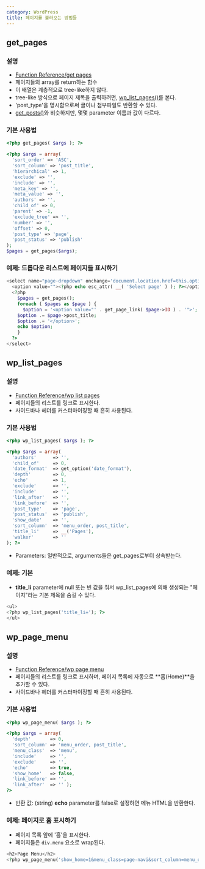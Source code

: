```yaml
---
category: WordPress
title: 페이지를 불러오는 방법들
---
```



## get_pages

### 설명
* [Function Reference/get pages](http://codex.wordpress.org/Function_Reference/get_pages)
* 페이지들의 array를 return하는 함수
* 이 배열은 계층적으로 tree-like하지 않다.
* tree-like 방식으로 페이지 제목을 출력하려면, [wp_list_pages()](http://codex.wordpress.org/Function_Reference/get_pages)를 본다.
* 'post_type'을 명시함으로써 글이나 첨부파일도 반환할 수 있다.
* [get_posts()](http://codex.wordpress.org/Function_Reference/get_posts)와 비슷하지만, 몇몇 parameter 이름과 값이 다르다.

### 기본 사용법
```php
<?php get_pages( $args ); ?>
```
```php
<?php $args = array(
  'sort_order' => 'ASC',
  'sort_column' => 'post_title',
  'hierarchical' => 1,
  'exclude' => '',
  'include' => '',
  'meta_key' => '',
  'meta_value' => '',
  'authors' => '',
  'child_of' => 0,
  'parent' => -1,
  'exclude_tree' => '',
  'number' => '',
  'offset' => 0,
  'post_type' => 'page',
  'post_status' => 'publish'
);
$pages = get_pages($args);
```

### 예제: 드롭다운 리스트에 페이지들 표시하기
```php
<select name="page-dropdown" onchange='document.location.href=this.options[this.selectedIndex].value;'>
  <option value=""><?php echo esc_attr( __( 'Select page' ) ); ?></option>
  <?php
    $pages = get_pages();
    foreach ( $pages as $page ) {
      $option = '<option value="' . get_page_link( $page->ID ) . '">';
    $option .= $page->post_title;
    $option .= '</option>';
    echo $option;
    }
  ?>
</select>
```


## wp_list_pages

### 설명
* [Function Reference/wp list pages](http://codex.wordpress.org/Function_Reference/wp_list_pages)
* 페이지들의 리스트를 링크로 표시한다.
* 사이드바나 헤더를 커스터마이징할 때 흔히 사용된다.

### 기본 사용법
```php
<?php wp_list_pages( $args ); ?>
```
```php
<?php $args = array(
  'authors'      => '',
  'child_of'     => 0,
  'date_format'  => get_option('date_format'),
  'depth'        => 0,
  'echo'         => 1,
  'exclude'      => '',
  'include'      => '',
  'link_after'   => '',
  'link_before'  => '',
  'post_type'    => 'page',
  'post_status'  => 'publish',
  'show_date'    => '',
  'sort_column'  => 'menu_order, post_title',
  'title_li'     => __('Pages'),
  'walker'       => ''
); ?>
```

* Parameters: 일반적으로, arguments들은 get_pages로부터 상속받는다.

### 예제: 기본
* **title_li** parameter에 null 또는 빈 값을 줘서 wp_list_pages에 의해 생성되는 "페이지"라는 기본 제목을 숨길 수 있다.

```php
<ul>
<?php wp_list_pages('title_li='); ?>
</ul>
```


## wp_page_menu

### 설명
* [Function Reference/wp page menu](http://codex.wordpress.org/Function_Reference/wp_page_menu)
* 페이지들의 리스트를 링크로 표시하며, 페이지 목록에 자동으로 **홈(Home)**을 추가할 수 있다.
* 사이드바나 헤더를 커스터마이징할 때 흔히 사용된다.

### 기본 사용법
```php
<?php wp_page_menu( $args ); ?>
```
```php
<?php $args = array(
  'depth'       => 0,
  'sort_column' => 'menu_order, post_title',
  'menu_class'  => 'menu',
  'include'     => '',
  'exclude'     => '',
  'echo'        => true,
  'show_home'   => false,
  'link_before' => '',
  'link_after'  => '' );
?>
```
* 반환 값: (string) **echo** parameter를 false로 설정하면 메뉴 HTML을 반환한다.

### 예제: 페이지로 홈 표시하기
* 페이지 목록 앞에 '홈'을 표시한다.
* 페이지들은 `div.menu` 요소로 wrap된다.

```php
<h2>Page Menu</h2>
<?php wp_page_menu('show_home=1&menu_class=page-navi&sort_column=menu_order'); ?>
```
